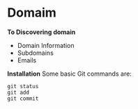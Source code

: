 # Domaim
**To Discovering domain**

* Domain Information
* Subdomains
* Emails

**Installation**
Some basic Git commands are:
```
git status
git add
git commit
```
